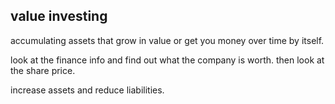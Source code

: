 ## value investing

accumulating assets that grow in value or get you money over time by itself.

look at the finance info and find out what the company is worth.
then look at the share price.

increase assets and reduce liabilities.


